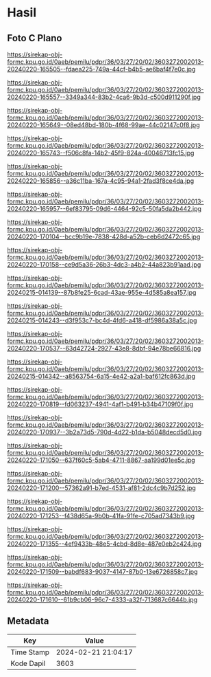 # Hasil

## Foto C Plano

https://sirekap-obj-formc.kpu.go.id/0aeb/pemilu/pdpr/36/03/27/20/02/3603272002013-20240220-165505--fdaea225-749a-44cf-b4b5-ae6baf4f7e0c.jpg

https://sirekap-obj-formc.kpu.go.id/0aeb/pemilu/pdpr/36/03/27/20/02/3603272002013-20240220-165557--3349a344-83b2-4ca6-9b3d-c500d911290f.jpg

https://sirekap-obj-formc.kpu.go.id/0aeb/pemilu/pdpr/36/03/27/20/02/3603272002013-20240220-165649--08ed48bd-180b-4f68-99ae-44c02147c0f8.jpg

https://sirekap-obj-formc.kpu.go.id/0aeb/pemilu/pdpr/36/03/27/20/02/3603272002013-20240220-165743--f506c8fa-14b2-45f9-824a-40046713fc15.jpg

https://sirekap-obj-formc.kpu.go.id/0aeb/pemilu/pdpr/36/03/27/20/02/3603272002013-20240220-165856--a36c11ba-167a-4c95-94a1-2fad3f8ce4da.jpg

https://sirekap-obj-formc.kpu.go.id/0aeb/pemilu/pdpr/36/03/27/20/02/3603272002013-20240220-165957--6ef83795-09d6-4464-92c5-50fa5da2b442.jpg

https://sirekap-obj-formc.kpu.go.id/0aeb/pemilu/pdpr/36/03/27/20/02/3603272002013-20240220-170104--bcc9b19e-7838-428d-a52b-ceb6d2472c65.jpg

https://sirekap-obj-formc.kpu.go.id/0aeb/pemilu/pdpr/36/03/27/20/02/3603272002013-20240220-170158--ce9d5a36-26b3-4dc3-a4b2-44a823b91aad.jpg

https://sirekap-obj-formc.kpu.go.id/0aeb/pemilu/pdpr/36/03/27/20/02/3603272002013-20240215-014139--87b8fe25-6cad-43ae-955e-4d585a8ea157.jpg

https://sirekap-obj-formc.kpu.go.id/0aeb/pemilu/pdpr/36/03/27/20/02/3603272002013-20240215-014243--d3f953c7-bc4d-4fd6-a418-df5986a38a5c.jpg

https://sirekap-obj-formc.kpu.go.id/0aeb/pemilu/pdpr/36/03/27/20/02/3603272002013-20240220-170537--63d42724-2927-43e8-8dbf-94e78be66816.jpg

https://sirekap-obj-formc.kpu.go.id/0aeb/pemilu/pdpr/36/03/27/20/02/3603272002013-20240215-014342--a8563754-6a15-4e42-a2a1-baf612fc863d.jpg

https://sirekap-obj-formc.kpu.go.id/0aeb/pemilu/pdpr/36/03/27/20/02/3603272002013-20240220-170819--fd063237-4941-4af1-b491-b34b47109f0f.jpg

https://sirekap-obj-formc.kpu.go.id/0aeb/pemilu/pdpr/36/03/27/20/02/3603272002013-20240220-170937--3b2a73d5-790d-4d22-b1da-b5048decd5d0.jpg

https://sirekap-obj-formc.kpu.go.id/0aeb/pemilu/pdpr/36/03/27/20/02/3603272002013-20240220-171050--637f60c5-5ab4-4711-8867-aa199d01ee5c.jpg

https://sirekap-obj-formc.kpu.go.id/0aeb/pemilu/pdpr/36/03/27/20/02/3603272002013-20240220-171200--57362a91-b7ed-4531-af81-2dc4c9b7d252.jpg

https://sirekap-obj-formc.kpu.go.id/0aeb/pemilu/pdpr/36/03/27/20/02/3603272002013-20240220-171253--f438d65a-9b0b-41fa-91fe-c705ad7343b9.jpg

https://sirekap-obj-formc.kpu.go.id/0aeb/pemilu/pdpr/36/03/27/20/02/3603272002013-20240220-171355--4ef9433b-48e5-4cbd-8d8e-487e0eb2c424.jpg

https://sirekap-obj-formc.kpu.go.id/0aeb/pemilu/pdpr/36/03/27/20/02/3603272002013-20240220-171509--babdf683-9037-4147-87b0-13e6726858c7.jpg

https://sirekap-obj-formc.kpu.go.id/0aeb/pemilu/pdpr/36/03/27/20/02/3603272002013-20240220-171610--61b9cb06-96c7-4333-a32f-713687c6644b.jpg


## Metadata

| Key        | Value               |
| ---------- | ------------------- |
| Time Stamp | 2024-02-21 21:04:17 |
| Kode Dapil | 3603                |



